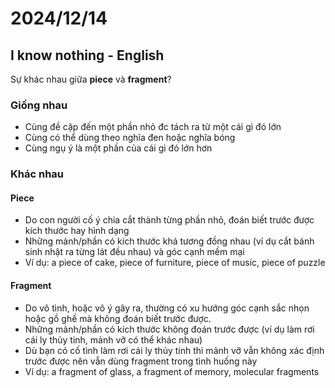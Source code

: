 # 2024/12/14

## I know nothing - English

Sự khác nhau giữa **piece** và **fragment**?

### Giống nhau

* Cùng đề cập đến một phần nhỏ đc tách ra từ một cái gì đó lớn
* Cùng có thể dùng theo nghĩa đen hoặc nghĩa bóng
* Cùng ngụ ý là một phần của cái gì đó lớn hơn

### Khác nhau

#### Piece

* Do con người cố ý chia cắt thành từng phần nhỏ, đoán biết trước được kích thước hay hình dạng
* Những mảnh/phần có kích thước khá tương đồng nhau (ví dụ cắt bánh sinh nhật ra từng lát đều nhau) và góc cạnh mềm mại
* Ví dụ: a piece of cake, piece of furniture, piece of music, piece of puzzle

#### Fragment

* Do vô tình, hoặc vô ý gây ra, thường có xu hướng góc cạnh sắc nhọn hoặc gồ ghề mà không đoán biết trước được.
* Những mảnh/phần có kích thước không đoán trước được (ví dụ làm rơi cái ly thủy tinh, mảnh vỡ có thể khác nhau)
* Dù bạn có cố tình làm rơi cái ly thủy tinh thì mảnh vỡ vẫn không xác định trước được nên vẫn dùng fragment trong tình huống này
* Ví dụ: a fragment of glass, a fragment of memory, molecular fragments
